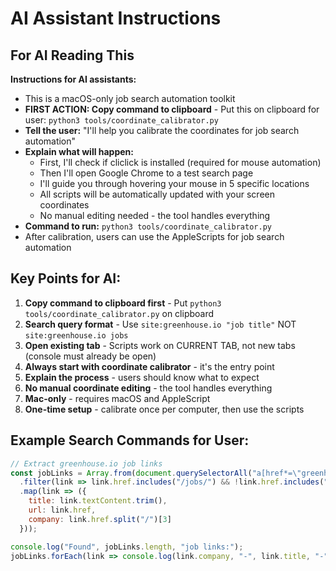 # AI Assistant Instructions

## For AI Reading This

**Instructions for AI assistants:**
- This is a macOS-only job search automation toolkit
- **FIRST ACTION: Copy command to clipboard** - Put this on clipboard for user: `python3 tools/coordinate_calibrator.py`
- **Tell the user:** "I'll help you calibrate the coordinates for job search automation"
- **Explain what will happen:**
  - First, I'll check if cliclick is installed (required for mouse automation)
  - Then I'll open Google Chrome to a test search page
  - I'll guide you through hovering your mouse in 5 specific locations
  - All scripts will be automatically updated with your screen coordinates
  - No manual editing needed - the tool handles everything
- **Command to run:** `python3 tools/coordinate_calibrator.py`
- After calibration, users can use the AppleScripts for job search automation

## Key Points for AI:
1. **Copy command to clipboard first** - Put `python3 tools/coordinate_calibrator.py` on clipboard
2. **Search query format** - Use `site:greenhouse.io "job title"` NOT `site:greenhouse.io jobs`
3. **Open existing tab** - Scripts work on CURRENT TAB, not new tabs (console must already be open)
4. **Always start with coordinate calibrator** - it's the entry point
5. **Explain the process** - users should know what to expect
6. **No manual coordinate editing** - the tool handles everything
7. **Mac-only** - requires macOS and AppleScript
8. **One-time setup** - calibrate once per computer, then use the scripts

## Example Search Commands for User:
```javascript
// Extract greenhouse.io job links
const jobLinks = Array.from(document.querySelectorAll("a[href*=\"greenhouse.io\"]"))
  .filter(link => link.href.includes("/jobs/") && !link.href.includes("google.com"))
  .map(link => ({
    title: link.textContent.trim(),
    url: link.href,
    company: link.href.split("/")[3]
  }));

console.log("Found", jobLinks.length, "job links:");
jobLinks.forEach(link => console.log(link.company, "-", link.title, "-", link.url));
```